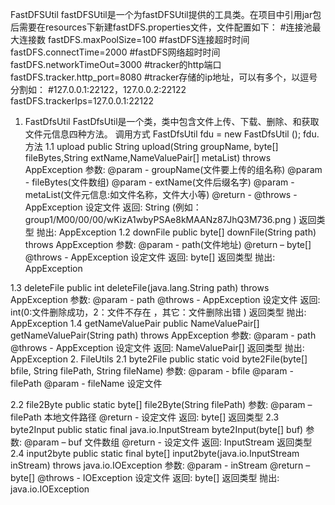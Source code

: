 FastDFSUtil
    fastDFSUtil是一个为fastDFSUtil提供的工具类。在项目中引用jar包后需要在resources下新建fastDFS.properties文件，文件配置如下：
    #连接池最大连接数
    fastDFS.maxPoolSize=100
    #fastDFS连接超时时间
    fastDFS.connectTime=2000
    #fastDFS网络超时时间
    fastDFS.networkTimeOut=3000
    #tracker的http端口
    fastDFS.tracker.http_port=8080
    #tracker存储的ip地址，可以有多个，以逗号分割如：
    #127.0.0.1:22122，127.0.0.2:22122
    fastDFS.trackerIps=127.0.0.1:22122
1.	FastDfsUtil
    FastDfsUtil是一个类，类中包含文件上传、下载、删除、和获取文件元信息四种方法。
    调用方式
        FastDfsUtil fdu = new FastDfsUtil ();
        fdu.方法
1.1 upload
    public String upload(String groupName, byte[] fileBytes,String extName,NameValuePair[] metaList)
                            throws AppException
    参数:
    @param - groupName(文件要上传的组名称)
    @param - fileBytes(文件数组)
    @param - extName(文件后缀名字)
    @param - metaList(文件元信息:如文件名称，文件大小等)
    @return -
    @throws - AppException 设定文件
    返回:
    String (例如：group1/M00/00/00/wKizA1wbyPSAe8kMAANz87JhQ3M736.png ) 返回类型
    抛出:
    AppException
1.2 downFile
    public byte[] downFile(String path)
                    throws AppException
    参数:
    @param - path(文件地址)
    @return – byte[]
    @throws - AppException 设定文件
    返回:
    byte[] 返回类型
    抛出:
    AppException

1.3 deleteFile
    public int deleteFile(java.lang.String path)
                throws AppException
    参数:
    @param - path
    @throws - AppException 设定文件
    返回:
    int(0:文件删除成功，2：文件不存在 ，其它：文件删除出错 ) 返回类型
    抛出:
    AppException
1.4 getNameValuePair
    public  NameValuePair[] getNameValuePair(String path)
                                                        throws AppException
    参数:
    @param - path
    @throws - AppException 设定文件
    返回:
    NameValuePair[] 返回类型
    抛出:
    AppException
2. FileUtils
2.1 byte2File
    public static void byte2File(byte[] bfile, String filePath, String fileName)
    参数:
    @param - bfile
    @param - filePath
    @param - fileName 设定文件

2.2 file2Byte
    public static byte[] file2Byte(String filePath)
    参数:
    @param – filePath 本地文件路径
    @return - 设定文件
    返回:
    byte[] 返回类型
2.3 byte2Input
    public static final java.io.InputStream byte2Input(byte[] buf)
    参数:
    @param – buf 文件数组
    @return - 设定文件
    返回:
    InputStream 返回类型
2.4 input2byte
    public static final byte[] input2byte(java.io.InputStream inStream)
                                throws java.io.IOException
    参数:
    @param - inStream
    @return – byte[]
    @throws - IOException 设定文件
    返回:
    byte[] 返回类型
    抛出:
    java.io.IOException
